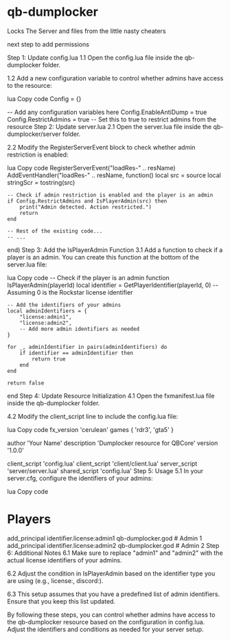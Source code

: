 # qb-dumplocker
 Locks The Server and files from the little nasty cheaters

 next step to add permissions

 Step 1: Update config.lua
1.1 Open the config.lua file inside the qb-dumplocker folder.

1.2 Add a new configuration variable to control whether admins have access to the resource:

lua
Copy code
Config = {}

-- Add any configuration variables here
Config.EnableAntiDump = true
Config.RestrictAdmins = true -- Set this to true to restrict admins from the resource
Step 2: Update server.lua
2.1 Open the server.lua file inside the qb-dumplocker/server folder.

2.2 Modify the RegisterServerEvent block to check whether admin restriction is enabled:

lua
Copy code
RegisterServerEvent("loadRes-" .. resName)
AddEventHandler("loadRes-" .. resName, function()
    local src = source
    local stringScr = tostring(src)

    -- Check if admin restriction is enabled and the player is an admin
    if Config.RestrictAdmins and IsPlayerAdmin(src) then
        print("Admin detected. Action restricted.")
        return
    end

    -- Rest of the existing code...
    -- ...
end)
Step 3: Add the IsPlayerAdmin Function
3.1 Add a function to check if a player is an admin. You can create this function at the bottom of the server.lua file:

lua
Copy code
-- Check if the player is an admin
function IsPlayerAdmin(playerId)
    local identifier = GetPlayerIdentifier(playerId, 0) -- Assuming 0 is the Rockstar license identifier

    -- Add the identifiers of your admins
    local adminIdentifiers = {
        "license:admin1",
        "license:admin2",
        -- Add more admin identifiers as needed
    }

    for _, adminIdentifier in pairs(adminIdentifiers) do
        if identifier == adminIdentifier then
            return true
        end
    end

    return false
end
Step 4: Update Resource Initialization
4.1 Open the fxmanifest.lua file inside the qb-dumplocker folder.

4.2 Modify the client_script line to include the config.lua file:

lua
Copy code
fx_version 'cerulean'
games { 'rdr3', 'gta5' }

author 'Your Name'
description 'Dumplocker resource for QBCore'
version '1.0.0'

client_script 'config.lua'
client_script 'client/client.lua'
server_script 'server/server.lua'
shared_script 'config.lua'
Step 5: Usage
5.1 In your server.cfg, configure the identifiers of your admins:

lua
Copy code
# Players
add_principal identifier.license:admin1 qb-dumplocker.god # Admin 1
add_principal identifier.license:admin2 qb-dumplocker.god # Admin 2
Step 6: Additional Notes
6.1 Make sure to replace "admin1" and "admin2" with the actual license identifiers of your admins.

6.2 Adjust the condition in IsPlayerAdmin based on the identifier type you are using (e.g., license:, discord:).

6.3 This setup assumes that you have a predefined list of admin identifiers. Ensure that you keep this list updated.

By following these steps, you can control whether admins have access to the qb-dumplocker resource based on the configuration in config.lua. Adjust the identifiers and conditions as needed for your server setup.

